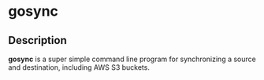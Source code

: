 # gosync

## Description

**gosync** is a super simple command line program for synchronizing a source and destination, including AWS S3 buckets.